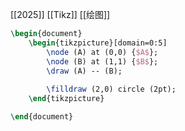 [[2025]] [[Tikz]] [[绘图]]
```tikz
\begin{document}
	\begin{tikzpicture}[domain=0:5]
		\node (A) at (0,0) {$A$};
		\node (B) at (1,1) {$B$};
		\draw (A) -- (B);
		
		\filldraw (2,0) circle (2pt);
	\end{tikzpicture}

\end{document}
```


